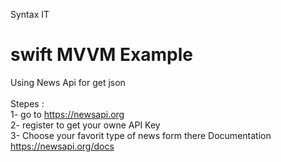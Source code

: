 
Syntax IT</br>

# swift MVVM Example </br>

Using News Api for get json </br>
</br>
Stepes :</br>
1- go to https://newsapi.org </br>
2- register to get your owne API Key </br>
3- Choose your favorit type of news form there Documentation https://newsapi.org/docs</br>

